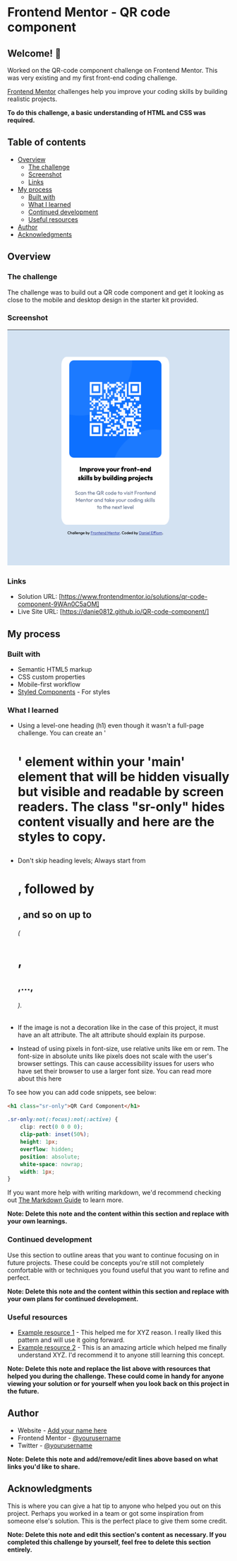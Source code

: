 # Frontend Mentor - QR code component

## Welcome! 👋

Worked on the QR-code component challenge on Frontend Mentor. This was very existing and my first front-end coding challenge.

[Frontend Mentor](https://www.frontendmentor.io) challenges help you improve your coding skills by building realistic projects.

**To do this challenge, a basic understanding of HTML and CSS was required.**

## Table of contents

- [Overview](#overview)
  - [The challenge](#the-challenge)
  - [Screenshot](#screenshot)
  - [Links](#links)
- [My process](#my-process)
  - [Built with](#built-with)
  - [What I learned](#what-i-learned)
  - [Continued development](#continued-development)
  - [Useful resources](#useful-resources)
- [Author](#author)
- [Acknowledgments](#acknowledgments)

## Overview
### The challenge

The challenge was to build out a QR code component and get it looking as close to the mobile and desktop design in the starter kit provided.

### Screenshot

![](./images/my_solution-preview.png)

### Links

- Solution URL: [https://www.frontendmentor.io/solutions/qr-code-component-9WAn0C5aOM]
- Live Site URL: [https://danie0812.github.io/QR-code-component/]

## My process

### Built with

- Semantic HTML5 markup
- CSS custom properties
- Mobile-first workflow
- [Styled Components](https://styled-components.com/) - For styles

### What I learned
- Using a level-one heading (h1) even though it wasn't a full-page challenge. You can create an '<h1>' element within your 'main' element that will be hidden visually but visible and readable by screen readers. The class "sr-only" hides content visually and here are the styles to copy.

- Don't skip heading levels; Always start from <h1>, followed by <h2>, and so on up to <h6> (<h1>,<h2>,...,<h6>). 

- If the image is not a decoration like in the case of this project, it must have an alt attribute. The alt attribute should explain its purpose.

- Instead of using pixels in font-size, use relative units like em or rem. The font-size in absolute units like pixels does not scale with the user's browser settings. This can cause accessibility issues for users who have set their browser to use a larger font size. You can read more about this here

To see how you can add code snippets, see below:

```html
<h1 class="sr-only">QR Card Component</h1>
```
```css
.sr-only:not(:focus):not(:active) {
    clip: rect(0 0 0 0); 
    clip-path: inset(50%);
    height: 1px;
    overflow: hidden;
    position: absolute;
    white-space: nowrap; 
    width: 1px;
}
```

If you want more help with writing markdown, we'd recommend checking out [The Markdown Guide](https://www.markdownguide.org/) to learn more.

**Note: Delete this note and the content within this section and replace with your own learnings.**

### Continued development

Use this section to outline areas that you want to continue focusing on in future projects. These could be concepts you're still not completely comfortable with or techniques you found useful that you want to refine and perfect.

**Note: Delete this note and the content within this section and replace with your own plans for continued development.**

### Useful resources

- [Example resource 1](https://www.example.com) - This helped me for XYZ reason. I really liked this pattern and will use it going forward.
- [Example resource 2](https://www.example.com) - This is an amazing article which helped me finally understand XYZ. I'd recommend it to anyone still learning this concept.

**Note: Delete this note and replace the list above with resources that helped you during the challenge. These could come in handy for anyone viewing your solution or for yourself when you look back on this project in the future.**

## Author

- Website - [Add your name here](https://www.your-site.com)
- Frontend Mentor - [@yourusername](https://www.frontendmentor.io/profile/yourusername)
- Twitter - [@yourusername](https://www.twitter.com/yourusername)

**Note: Delete this note and add/remove/edit lines above based on what links you'd like to share.**

## Acknowledgments

This is where you can give a hat tip to anyone who helped you out on this project. Perhaps you worked in a team or got some inspiration from someone else's solution. This is the perfect place to give them some credit.

**Note: Delete this note and edit this section's content as necessary. If you completed this challenge by yourself, feel free to delete this section entirely.**
